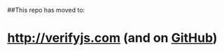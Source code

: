 ##This repo has moved to:

# http://verifyjs.com (and on [GitHub](https://github.com/jpillora/verifyjs))
